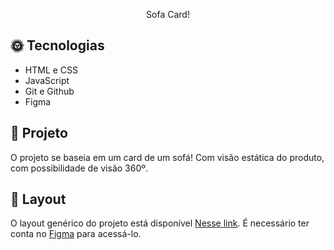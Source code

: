 <p align="center">
 Sofa Card!<br/>
</p>

## 🌞 Tecnologias

- HTML e CSS
- JavaScript
- Git e Github
- Figma
  <br>

## 🧵 Projeto

O projeto se baseia em um card de um sofá! Com visão estática do produto, com possibilidade de visão 360º.
<br>

## 🔖 Layout

O layout genérico do projeto está disponível [Nesse link](https://www.figma.com/community/file/1195050984449538256). É necessário ter conta no [Figma](https://figma.com) para acessá-lo.
